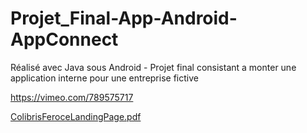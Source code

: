 # Projet_Final-App-Android-AppConnect


Réalisé avec Java sous Android - Projet final consistant a monter une application interne pour une entreprise fictive

https://vimeo.com/789575717

[ColibrisFeroceLandingPage.pdf](https://github.com/Franckstef/App-Android-AppConnect-Projet_Final/files/10422206/ColibrisFeroceLandingPage.pdf)
